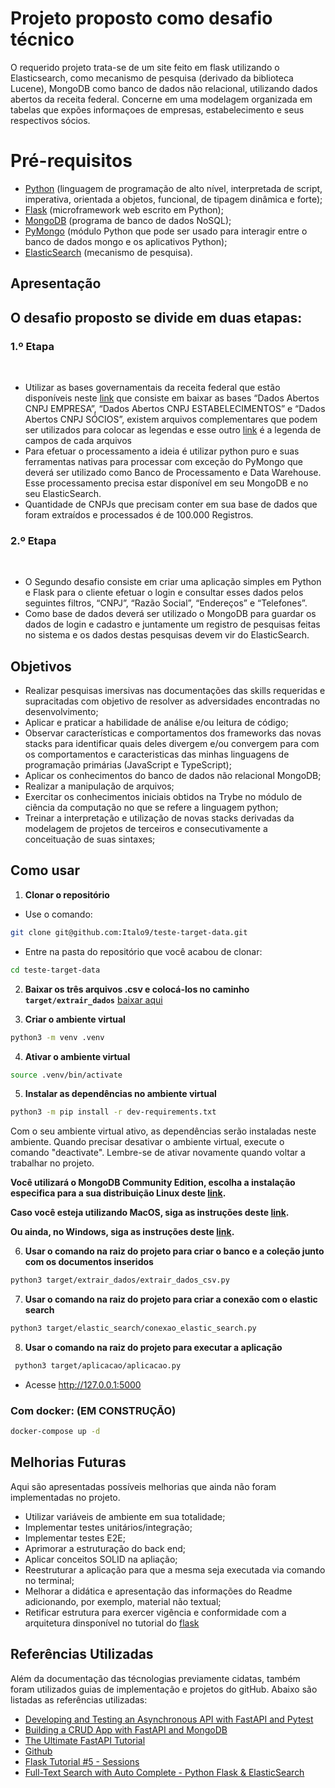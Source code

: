 

# Projeto proposto como desafio técnico 

O requerido projeto trata-se de um site feito em flask utilizando o Elasticsearch, como mecanismo de pesquisa (derivado da biblioteca Lucene), MongoDB como banco de dados não relacional, utilizando dados abertos da receita federal. Concerne em uma modelagem organizada em tabelas que expões informaçoes de empresas, estabelecimento e seus respectivos sócios.

# Pré-requisitos 

- [Python](https://docs.python.org/3/) (linguagem de programação de alto nível, interpretada de script, imperativa, orientada a objetos, funcional, de tipagem dinâmica e forte);
- [Flask](https://flask.palletsprojects.com/en/2.2.x/) (microframework web escrito em Python);
- [MongoDB](https://www.mongodb.com/docs/) (programa de banco de dados NoSQL);
- [PyMongo](https://pymongo.readthedocs.io/en/stable/) (módulo Python que pode ser usado para interagir entre o banco de dados mongo e os aplicativos Python);
- [ElasticSearch](https://www.elastic.co/guide/index.html) (mecanismo de pesquisa).

## Apresentação

## O desafio proposto se divide em duas etapas:
### 1.º Etapa 
 
- Utilizar as bases governamentais da receita federal que estão disponíveis neste [link](https://www.gov.br/receitafederal/pt-br/assuntos/orientacao-tributaria/cadastros/consultas/dados-publicos-cnpj) que consiste em baixar as bases “Dados Abertos CNPJ EMPRESA”, “Dados Abertos CNPJ ESTABELECIMENTOS” e “Dados Abertos CNPJ SÓCIOS”, existem arquivos complementares que podem ser utilizados para colocar as legendas e esse outro [link](https://www.gov.br/receitafederal/pt-br/assuntos/orientacao-tributaria/cadastros/consultas/arquivos/leiaute-dos-arquivos.pdf) é a legenda de campos de cada arquivos  
 
- Para efetuar o processamento a ideia é utilizar python puro e suas ferramentas nativas para processar com exceção do PyMongo que deverá ser utilizado como Banco de Processamento e Data Warehouse. Esse processamento precisa estar disponível em seu MongoDB e no seu ElasticSearch. 
 
- Quantidade de CNPJs que precisam conter em sua base de dados que foram extraídos e processados é de 100.000 Registros. 
 
### 2.º Etapa 
 
- O Segundo desafio consiste em criar uma aplicação simples em Python e Flask para o cliente efetuar o login e consultar esses dados pelos seguintes filtros, “CNPJ”, “Razão Social”, “Endereços” e “Telefones”. 
 
- Como base de dados deverá ser utilizado o MongoDB para guardar os dados de login e cadastro e juntamente um registro de pesquisas feitas no sistema e os dados destas pesquisas devem vir do ElasticSearch. 

## Objetivos

- Realizar pesquisas imersivas nas documentações das skills requeridas e supracitadas com objetivo de resolver as adversidades encontradas no desenvolvimento;
- Aplicar e praticar a habilidade de análise e/ou leitura de código;
- Observar características e comportamentos dos frameworks das novas stacks para identificar quais deles divergem e/ou convergem para com os comportamentos e caracteristicas das minhas linguagens de programação primárias (JavaScript e TypeScript);
- Aplicar os conhecimentos do banco de dados não relacional MongoDB;
- Realizar a manipulação de arquivos;
- Exercitar os conhecimentos iniciais obtidos na Trybe no módulo de ciência da computação no que se refere a linguagem python; 
- Treinar a interpretação e utilização de novas stacks derivadas da modelagem de projetos de terceiros e consecutivamente a conceituação de suas sintaxes;


## Como usar
 1. **Clonar o repositório**
  
  - Use o comando:
  ```bash
  git clone git@github.com:Italo9/teste-target-data.git
  ```
  - Entre na pasta do repositório que você acabou de clonar:
   ```bash
   cd teste-target-data
   ```
 2. **Baixar os três arquivos .csv e colocá-los no caminho `target/extrair_dados`** [baixar aqui](https://drive.google.com/drive/folders/1gNR9gBZD91umXB1RPJfs9i7VurAJcYwU?usp=share_link)

 3. **Criar o ambiente virtual**

  ```bash
  python3 -m venv .venv
  ```
 4. **Ativar o ambiente virtual**

  ```bash
  source .venv/bin/activate
  ```

 5. **Instalar as dependências no ambiente virtual**

  ```bash
  python3 -m pip install -r dev-requirements.txt
  ```

 Com o seu ambiente virtual ativo, as dependências serão instaladas neste ambiente.
 Quando precisar desativar o ambiente virtual, execute o comando "deactivate". Lembre-se de ativar novamente quando voltar a trabalhar no projeto.
 
 **Você utilizará o MongoDB Community Edition, escolha a instalação especifica para a sua distribuição Linux deste [link](https://www.mongodb.com/docs/manual/administration/install-on-linux/).**
 
 **Caso você esteja utilizando MacOS, siga as instruções deste [link](https://www.mongodb.com/docs/manual/tutorial/install-mongodb-on-os-x/).**
 
 **Ou ainda, no Windows, siga as instruções deste [link](https://www.mongodb.com/docs/manual/tutorial/install-mongodb-on-windows/).**

 6. **Usar o comando na raiz do projeto para criar o banco e a coleção junto com os documentos inseridos**
 ```bash
 python3 target/extrair_dados/extrair_dados_csv.py
  ```
 7. **Usar o comando na raiz do projeto para criar a conexão com o elastic search**
 ```bash
 python3 target/elastic_search/conexao_elastic_search.py 
  ```
 8. **Usar o comando na raiz do projeto para executar a aplicação**
 ```bash
  python3 target/aplicacao/aplicacao.py
   ```
  - Acesse http://127.0.0.1:5000
  
### Com docker: (EM CONSTRUÇÃO)
  ```bash
  docker-compose up -d 
   ``` 
 
## Melhorias Futuras

Aqui são apresentadas possíveis melhorias que ainda não foram implementadas no projeto.

- Utilizar variáveis de ambiente em sua totalidade; 
- Implementar testes unitários/integração;
- Implementar testes E2E;
- Aprimorar a estruturação do back end;
- Aplicar conceitos SOLID na apliação;
- Reestruturar a aplicação para que a mesma seja executada via comando no terminal;
- Melhorar a didática e apresentação das informações do Readme adicionando, por exemplo, material não textual;
- Retificar estrutura para exercer vigência e conformidade com a arquitetura dinsponível no tutorial do [flask](https://flask.palletsprojects.com/en/2.2.x/tutorial/)  

## Referências Utilizadas

Além da documentação das técnologias previamente cidatas, também foram utilizados guias de implementação e projetos do gitHub. Abaixo são listadas as referências utilizadas:

- [Developing and Testing an Asynchronous API with FastAPI and Pytest](https://testdriven.io/blog/fastapi-crud/#get-routes)
- [Building a CRUD App with FastAPI and MongoDB](https://testdriven.io/blog/fastapi-mongo/#update)
- [The Ultimate FastAPI Tutorial](https://christophergs.com/tutorials/ultimate-fastapi-tutorial-pt-1-hello-world/)
- [Github](https://github.com/rafamaga)
- [Flask Tutorial #5 - Sessions](https://www.youtube.com/watch?v=iIhAfX4iek0&t=376s)
- [Full-Text Search with Auto Complete - Python Flask & ElasticSearch](https://www.youtube.com/watch?v=-KjE1JmFVNY)

